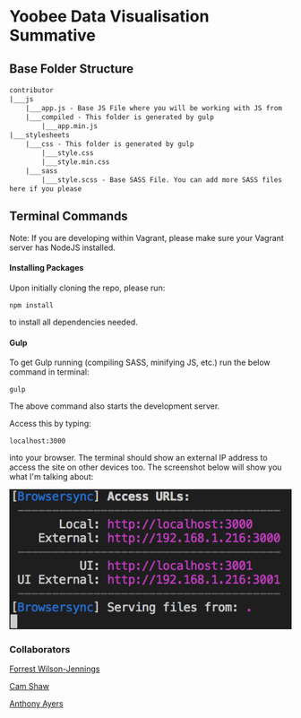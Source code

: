 # Yoobee Data Visualisation Summative

## Base Folder Structure

```
contributor
|___js
    |___app.js - Base JS File where you will be working with JS from
    |___compiled - This folder is generated by gulp
        |___app.min.js
|___stylesheets
    |___css - This folder is generated by gulp
        |___style.css
        |___style.min.css
    |___sass
        |___style.scss - Base SASS File. You can add more SASS files here if you please
```

## Terminal Commands

Note: If you are developing within Vagrant, please make sure your Vagrant server has NodeJS installed.

#### Installing Packages

Upon initially cloning the repo, please run:

```
npm install
```

to install all dependencies needed.

#### Gulp

To get Gulp running (compiling SASS, minifying JS, etc.) run the below command in terminal:

```
gulp
```

The above command also starts the development server.

Access this by typing:

```
localhost:3000
```

into your browser. The terminal should show an external IP address to access the site on other devices too. The screenshot below will show you what I'm talking about:

![Browser Sync Screenshot](readme-md-assets/browsersync.png)

### Collaborators

[Forrest Wilson-Jennings](https://github.com/forrest-wilson)

[Cam Shaw](https://github.com/camshaw11)

[Anthony Ayers](https://github.com/ayersanth)
